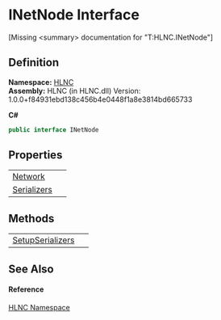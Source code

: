 # INetNode Interface


\[Missing &lt;summary&gt; documentation for "T:HLNC.INetNode"\]



## Definition
**Namespace:** <a href="N_HLNC">HLNC</a>  
**Assembly:** HLNC (in HLNC.dll) Version: 1.0.0+f84931ebd138c456b4e0448f1a8e3814bd665733

**C#**
``` C#
public interface INetNode
```



## Properties
<table>
<tr>
<td><a href="P_HLNC_INetNode_Network">Network</a></td>
<td> </td></tr>
<tr>
<td><a href="P_HLNC_INetNode_Serializers">Serializers</a></td>
<td> </td></tr>
</table>

## Methods
<table>
<tr>
<td><a href="M_HLNC_INetNode_SetupSerializers">SetupSerializers</a></td>
<td> </td></tr>
</table>

## See Also


#### Reference
<a href="N_HLNC">HLNC Namespace</a>  
